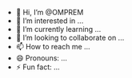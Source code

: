 - 👋 Hi, I’m @OMPREM
- 👀 I’m interested in ...
- 🌱 I’m currently learning ...
- 💞️ I’m looking to collaborate on ...
- 📫 How to reach me ...
- 😄 Pronouns: ...
- ⚡ Fun fact: ...

<!---
OMPREM/OMPREM is a ✨ special ✨ repository because its `README.md` (this file) appears on your GitHub profile.
You can click the Preview link to take a look at your changes.
--->
